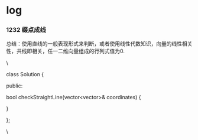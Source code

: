 # log

### 1232 缀点成线

总结：使用直线的一般表现形式来判断，或者使用线性代数知识，向量的线性相关性，共线即相关，任一二维向量组成的行列式值为0.

\

class Solution {

public:

  bool checkStraightLine(vector<vector<int>>& coordinates) {



  }

};

\

